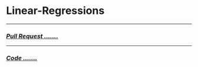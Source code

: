 # Linear-Regressions

---
### ***[Pull Request .......](https://github.com/mhmadwrekat/Linear-Regressions/pull/1)***

---
### ***[Code .......](/regression.ipynb)***
